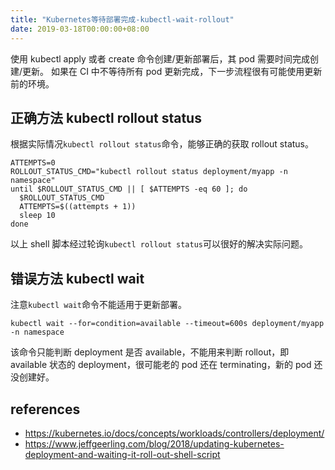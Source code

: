 ```yaml
---
title: "Kubernetes等待部署完成-kubectl-wait-rollout"
date: 2019-03-18T00:00:00+08:00
---
```


使用 kubectl apply 或者 create 命令创建/更新部署后，其 pod 需要时间完成创建/更新。
如果在 CI 中不等待所有 pod 更新完成，下一步流程很有可能使用更新前的环境。

## 正确方法 kubectl rollout status

根据实际情况`kubectl rollout status`命令，能够正确的获取 rollout status。

```shell
ATTEMPTS=0
ROLLOUT_STATUS_CMD="kubectl rollout status deployment/myapp -n namespace"
until $ROLLOUT_STATUS_CMD || [ $ATTEMPTS -eq 60 ]; do
  $ROLLOUT_STATUS_CMD
  ATTEMPTS=$((attempts + 1))
  sleep 10
done
```

以上 shell 脚本经过轮询`kubectl rollout status`可以很好的解决实际问题。

## 错误方法 kubectl wait

注意`kubectl wait`命令不能适用于更新部署。

```shell
kubectl wait --for=condition=available --timeout=600s deployment/myapp -n namespace
```

该命令只能判断 deployment 是否 available，不能用来判断 rollout，即 available 状态的 deployment，很可能老的 pod 还在 terminating，新的 pod 还没创建好。

## references

- https://kubernetes.io/docs/concepts/workloads/controllers/deployment/
- https://www.jeffgeerling.com/blog/2018/updating-kubernetes-deployment-and-waiting-it-roll-out-shell-script
